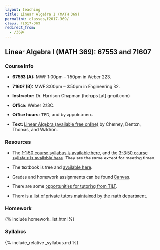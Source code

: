 ```yaml
---
layout: teaching
title: Linear Algebra I (MATH 369)
permalink: classes/f2017-369/
class: f2017-369
redirect_from:
  - /369/
---
```


## Linear Algebra I (MATH 369): 67553 and 71607

### Course Info

+ **67553 (A):** MWF 1:00pm &ndash; 1:50pm in Weber 223.

+ **71607 (B):** MWF 3:00pm &ndash; 3:50pm in Engineering B2. 

+ **Instructor:** Dr. Harrison Chapman (hchaps [at] gmail.com)

+ **Office:** Weber 223C.

+ **Office hours:** TBD, and by appointment.

+ **Text:**
[Linear Algebra (available free online)](https://www.math.ucdavis.edu/~linear/linear-guest.pdf) by
Cherney, Denton, Thomas, and Waldron.

### Resources

+ The
[1-1:50 course syllabus is available here](/static/chapman_369_f17a_syllabus.pdf),
and
the
[3-3:50 course syllabus is available here](/static/chapman_369_f17b_syllabus.pdf).
They are the same except for meeting times.

+ The textbook is free and [available here](https://www.math.ucdavis.edu/~linear/linear-guest.pdf).

+ Grades and homework assignments can be found [Canvas](https://colostate.instructure.com).

+ There are some [opportunities for tutoring from TILT](https://tilt.colostate.edu/learning/tutoring/).

+ There
  [is a list of private tutors maintained by the math department](http://www.math.colostate.edu/courses/Tutoring/tutoring.shtml).
  
### Homework

{% include homework_list.html %}

### Syllabus

{% include_relative _syllabus.md %}
